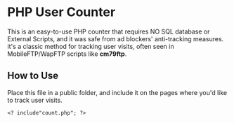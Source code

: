 # PHP User Counter

This is an easy-to-use PHP counter that requires NO SQL database or External Scripts, and it was safe from ad blockers' anti-tracking measures. 
it's a classic method for tracking user visits, often seen in MobileFTP/WapFTP scripts like **cm79ftp**.

## How to Use

Place this file in a public folder, and include it on the pages where you'd like to track user visits.

``<? include"count.php"; ?>``

